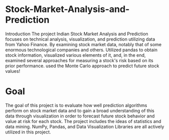 # Stock-Market-Analysis-and-Prediction
Introduction The project Indian Stock Market Analysis and Prediction focuses on technical analysis, visualization, and prediction utilizing data from Yahoo Finance. By examining stock market data, notably that of some enormous technological companies and others. Utilized pandas to obtain stock information, visualized various elements of it, and, in the end, examined several approaches for measuring a stock's risk based on its prior performance. used the Monte Carlo approach to predict future stock values!
# Goal
The goal of this project is to evaluate how well prediction algorithms perform on stock market data and to gain a broad understanding of this data through visualization in order to forecast future stock behavior and value at risk for each stock. The project includes the ideas of statistics and data mining. NumPy, Pandas, and Data Visualization Libraries are all actively utilized in this project.
